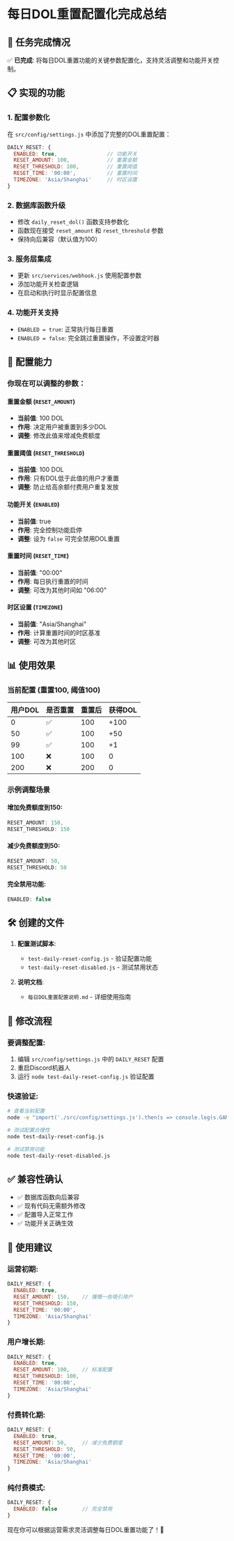 # 每日DOL重置配置化完成总结

## 🎯 任务完成情况

✅ **已完成**: 将每日DOL重置功能的关键参数配置化，支持灵活调整和功能开关控制。

## 📋 实现的功能

### 1. 配置参数化
在 `src/config/settings.js` 中添加了完整的DOL重置配置：

```javascript
DAILY_RESET: {
  ENABLED: true,                // 功能开关
  RESET_AMOUNT: 100,            // 重置金额
  RESET_THRESHOLD: 100,         // 重置阈值
  RESET_TIME: '00:00',          // 重置时间
  TIMEZONE: 'Asia/Shanghai'     // 时区设置
}
```

### 2. 数据库函数升级
- 修改 `daily_reset_dol()` 函数支持参数化
- 函数现在接受 `reset_amount` 和 `reset_threshold` 参数
- 保持向后兼容（默认值为100）

### 3. 服务层集成
- 更新 `src/services/webhook.js` 使用配置参数
- 添加功能开关检查逻辑
- 在启动和执行时显示配置信息

### 4. 功能开关支持
- `ENABLED = true`: 正常执行每日重置
- `ENABLED = false`: 完全跳过重置操作，不设置定时器

## 🔧 配置能力

### 你现在可以调整的参数：

#### 重置金额 (`RESET_AMOUNT`)
- **当前值**: 100 DOL
- **作用**: 决定用户被重置到多少DOL
- **调整**: 修改此值来增减免费额度

#### 重置阈值 (`RESET_THRESHOLD`)
- **当前值**: 100 DOL  
- **作用**: 只有DOL低于此值的用户才重置
- **调整**: 防止给高余额付费用户重复发放

#### 功能开关 (`ENABLED`)
- **当前值**: true
- **作用**: 完全控制功能启停
- **调整**: 设为 `false` 可完全禁用DOL重置

#### 重置时间 (`RESET_TIME`)
- **当前值**: "00:00"
- **作用**: 每日执行重置的时间
- **调整**: 可改为其他时间如 "06:00"

#### 时区设置 (`TIMEZONE`)
- **当前值**: "Asia/Shanghai"
- **作用**: 计算重置时间的时区基准
- **调整**: 可改为其他时区

## 📊 使用效果

### 当前配置 (重置100, 阈值100)

| 用户DOL | 是否重置 | 重置后 | 获得DOL |
|---------|----------|---------|---------|
| 0       | ✅       | 100     | +100    |
| 50      | ✅       | 100     | +50     |
| 99      | ✅       | 100     | +1      |
| 100     | ❌       | 100     | 0       |
| 200     | ❌       | 200     | 0       |

### 示例调整场景

#### 增加免费额度到150:
```javascript
RESET_AMOUNT: 150,
RESET_THRESHOLD: 150
```

#### 减少免费额度到50:
```javascript
RESET_AMOUNT: 50,
RESET_THRESHOLD: 50
```

#### 完全禁用功能:
```javascript
ENABLED: false
```

## 🛠️ 创建的文件

1. **配置测试脚本**:
   - `test-daily-reset-config.js` - 验证配置功能
   - `test-daily-reset-disabled.js` - 测试禁用状态

2. **说明文档**:
   - `每日DOL重置配置说明.md` - 详细使用指南

## 🔄 修改流程

### 要调整配置:
1. 编辑 `src/config/settings.js` 中的 `DAILY_RESET` 配置
2. 重启Discord机器人
3. 运行 `node test-daily-reset-config.js` 验证配置

### 快速验证:
```bash
# 查看当前配置
node -e "import('./src/config/settings.js').then(s => console.log(s.GAME_CONFIG.DOL.DAILY_RESET))"

# 测试配置合理性
node test-daily-reset-config.js

# 测试禁用功能
node test-daily-reset-disabled.js
```

## ✅ 兼容性确认

- ✅ 数据库函数向后兼容
- ✅ 现有代码无需额外修改
- ✅ 配置导入正常工作
- ✅ 功能开关正确生效

## 🎉 使用建议

### 运营初期:
```javascript
DAILY_RESET: {
  ENABLED: true,
  RESET_AMOUNT: 150,    // 慷慨一些吸引用户
  RESET_THRESHOLD: 150,
  RESET_TIME: '00:00',
  TIMEZONE: 'Asia/Shanghai'
}
```

### 用户增长期:
```javascript
DAILY_RESET: {
  ENABLED: true,
  RESET_AMOUNT: 100,    // 标准配置
  RESET_THRESHOLD: 100,
  RESET_TIME: '00:00',
  TIMEZONE: 'Asia/Shanghai'
}
```

### 付费转化期:
```javascript
DAILY_RESET: {
  ENABLED: true,
  RESET_AMOUNT: 50,     // 减少免费额度
  RESET_THRESHOLD: 50,
  RESET_TIME: '00:00',
  TIMEZONE: 'Asia/Shanghai'
}
```

### 纯付费模式:
```javascript
DAILY_RESET: {
  ENABLED: false        // 完全禁用
}
```

现在你可以根据运营需求灵活调整每日DOL重置功能了！🎯 